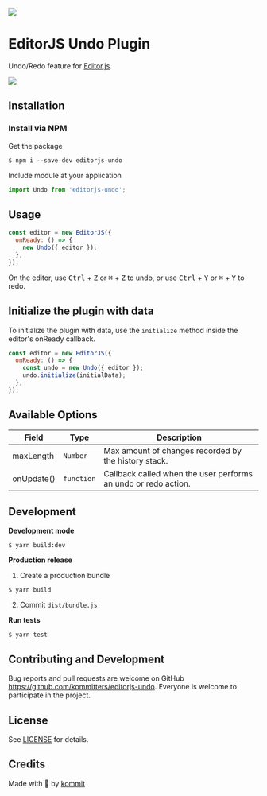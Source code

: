 ![](https://badgen.net/badge/Editor.js/v2.0/blue)

# EditorJS Undo Plugin

Undo/Redo feature for [Editor.js](https://editorjs.io).

![](assets/demo.gif)

## Installation

### Install via NPM

Get the package

```shell
$ npm i --save-dev editorjs-undo
```

Include module at your application

```javascript
import Undo from 'editorjs-undo';
```

## Usage

```javascript
const editor = new EditorJS({
  onReady: () => {
    new Undo({ editor });
  },
});
```

On the editor, use <kbd>Ctrl</kbd> + <kbd>Z</kbd> or <kbd>⌘</kbd> + <kbd>Z</kbd> to undo, or use <kbd>Ctrl</kbd> + <kbd>Y</kbd> or <kbd>⌘</kbd> + <kbd>Y</kbd> to redo.

## Initialize the plugin with data

To initialize the plugin with data, use the `initialize` method inside the editor's onReady callback.

```javascript
const editor = new EditorJS({
  onReady: () => {
    const undo = new Undo({ editor });
    undo.initialize(initialData);
  },
});
```

## Available Options

| Field      | Type       | Description                                                    |
| ---------- | ---------- | -------------------------------------------------------------- |
| maxLength  | `Number`   | Max amount of changes recorded by the history stack.           |
| onUpdate() | `function` | Callback called when the user performs an undo or redo action. |

## Development

**Development mode**

```shell
$ yarn build:dev
```

**Production release**

1. Create a production bundle

```shell
$ yarn build
```

2. Commit `dist/bundle.js`

**Run tests**

```shell
$ yarn test
```

## Contributing and Development
Bug reports and pull requests are welcome on GitHub https://github.com/kommitters/editorjs-undo. Everyone is welcome to participate in the project.

## License
See [LICENSE](https://github.com/kommitters/editorjs-undo/blob/master/LICENSE) for details.

## Credits
Made with 💙 by [kommit](https://kommit.co)
